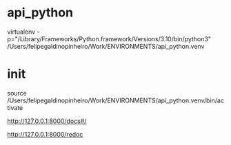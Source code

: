 # api_python

virtualenv -p="/Library/Frameworks/Python.framework/Versions/3.10/bin/python3" /Users/felipegaldinopinheiro/Work/ENVIRONMENTS/api_python.venv


# init
source /Users/felipegaldinopinheiro/Work/ENVIRONMENTS/api_python.venv/bin/activate




http://127.0.0.1:8000/docs#/



http://127.0.0.1:8000/redoc

